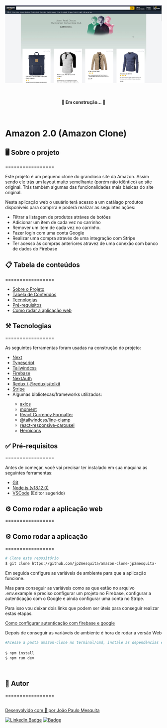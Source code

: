 ![preview](./.github/cover-amazon-clone.png)

<br/>

<h4 align="center"> 
	🚧  Em construção...  🚧
</h4>

<br/>

# Amazon 2.0 (Amazon Clone)

<span id="sobre-o-projeto" ></span>


## 🖥️ Sobre o projeto
=================

Este projeto é um pequeno clone do grandioso site da Amazon. Assim sendo ele trás um layout muito semelhante (porém não idêntico) ao site original.
Trás também algumas das funcionalidades mais básicas do site original.

Nesta aplicação web o usuário terá acesso a um catálago produtos disponíveis para comprra e poderá realizar as seguintes ações:

* Filtrar a listagem de produtos atráves de botões
* Adicionar um item de cada vez no carrinho
* Remover um item de cada vez no carrinho.
* Fazer login com uma conta Google
* Realizar uma compra através de uma integração com Stripe
* Ter acesso ás compras anteriores atravez de uma conexão com banco de dados do Firebase


<span id="tabela-de-conteudo" ></span>

## 📋 Tabela de conteúdos
=================
<!--ts-->
   * [Sobre o Projeto](#sobre-o-projeto)
   * [Tabela de Conteúdos](#tabela-de-conteudo)
   * [Tecnologias](#tecnologias)
   * [Pré-requisitos](#pre-requisitos)
   * [Como rodar a aplicação web](##como-rodar-a-aplicacao-web)
<!--te-->

<span id="tecnologias" ></span>

## ⚒️ Tecnologias
=================

As seguintes ferramentas foram usadas na construção do projeto:
<ul>
  <li> <a href='https://nextjs.org/' target='_blank'> Next </a></li>
  <li> <a href='https://www.typescriptlang.org/' target='_blank'> Typescript </a></li>
  <li> <a href='https://tailwindcss.com/' target='_blank'> Tailwindcss </a></li>
  <li> <a href='https://console.firebase.google.com' target='_blank'> Firebase </a></li>
  <li> <a href='https://console.firebase.google.com' target='_blank'> NextAuth </a></li>
   <li> 
    <a href='https://redux.js.org/' target='_blank'> Redux /  </a> 
    <a href='https://redux-toolkit.js.org/' target='_blank'> @reduxjs/tolkit </a> 
  </li>
  <li> <a href='https://stripe.com/' target='_blank'> Stripe </a></li>

  <li>
    <div>
      Algumas bibliotecas/frameworks utilizados:
      <ul>
        <li>
          <a href='https://axios-http.com/ptbr/' target='_blank'>axios</a>
        </li>
        <li>
          <a href='https://momentjs.com/' target='_blank'>moment </a>
        </li>
        <li>
          <a href='https://www.npmjs.com/package/react-currency-formatter' target='_blank'>React Currency Formatter </a>
        </li>
        <li>
          <a href='https://github.com/tailwindlabs/tailwindcss-line-clamp' target='_blank'>@tailwindcss/line-clamp </a>
        </li>
        <li>
          <a href='https://react-responsive-carousel.js.org/' target='_blank'>react-responsive-carousel </a>
        </li>
        <li>
          <a href='https://heroicons.com/' target='_blank'>Heroicons </a>
        </li>
      </ul>
    </div>
  </li>
</ul>

<span id='pre-requisitos'></span>

## ✅ Pré-requisitos
=================

Antes de começar, você vai precisar ter instalado em sua máquina as seguintes ferramentas:
* [Git](https://git-scm.com)
* [Node.js (v18.12.0)](https://nodejs.org/en/)
* [VSCode](https://code.visualstudio.com/) (Editor sugerido)

## ⚙️ Como rodar a aplicação web
=================

<span id='como-rodar-a-aplicacao-web'></span>

## ⚙️ Como rodar a aplicação
=================

```bash
# Clone este repositório
$ git clone https://github.com/jp2mesquita/amazon-clone-jp2mesquita-
```

Em seguida configure as variáveis de ambiente para que a aplicação funcione.

Mas para conseguir as variáveis como as que estão no arquivo .env.example é preciso configurar um projeto no Firebase, configurar a autenticação com o Google e ainda configurar uma conta no Stripe. 

Para isso vou deixar dois links que podem ser úteis para conseguir realizar estas etapas.

<a href='https://mixed-snapper-bd4.notion.site/Google-Authentication-com-Firebase-e-NextAuth-93fc15a5cc664ec2bb841eaa01d8e372'> 
  Como configurar autenticação com firebase e google
</a> 

</br>


Depois de conseguir as variáveis de ambiente é hora de rodar a versão Web

```bash
#Acesse a pasta amazon-clone no terminal/cmd, instale as dependências e rode o projeto

$ npm install
$ npm run dev

```



</br>

## 🧔 Autor
=================

<a href="https://blog.rocketseat.com.br/author/thiago/">
 <img style="border-radius: 50%;" src="https://avatars.githubusercontent.com/u/102042713?v=4" width="100px;" alt=""/>
 <br />
Desenvolvido com 💜 por João Paulo Mesquita

<br/>

[![Linkedin Badge](https://img.shields.io/badge/-JoãoPaulo-blue?style=flat-square&logo=Linkedin&logoColor=white&link=https://www.linkedin.com/in/jo%C3%A3o-paulo-mesquita-02a4a3179/)](https://www.linkedin.com/in/jo%C3%A3o-paulo-mesquita-02a4a3179/)  [![Badge](https://img.shields.io/badge/jp--mesquita%40live.com-white?style=for-badge&logo=gmail)](mailto:jp-mesquita@live.com)

